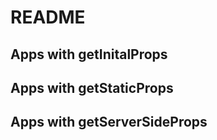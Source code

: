 # README

## Apps with getInitalProps

## Apps with getStaticProps

## Apps with getServerSideProps
